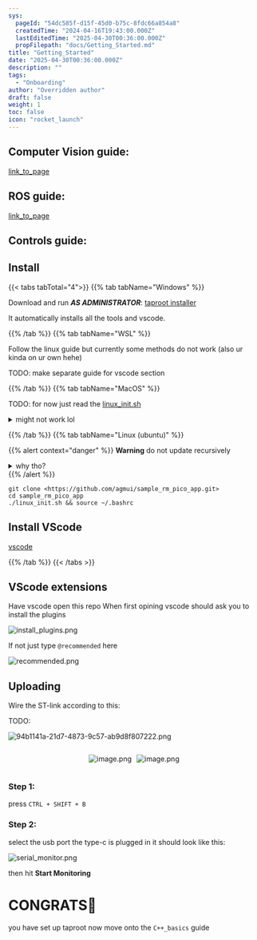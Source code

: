 ```yaml
---
sys:
  pageId: "54dc585f-d15f-45d0-b75c-8fdc66a854a8"
  createdTime: "2024-04-16T19:43:00.000Z"
  lastEditedTime: "2025-04-30T00:36:00.000Z"
  propFilepath: "docs/Getting_Started.md"
title: "Getting_Started"
date: "2025-04-30T00:36:00.000Z"
description: ""
tags:
  - "Onboarding"
author: "Overridden author"
draft: false
weight: 1
toc: false
icon: "rocket_launch"
---
```


## Computer Vision guide:

[link_to_page](86d45bc0-388b-4d26-8848-44f255f73d0e)

## ROS guide:

[link_to_page](3c76c1de-ec8f-46d6-8b0a-294005edc2d5)

## Controls guide:

## Install

{{< tabs tabTotal="4">}}
{{% tab tabName="Windows" %}}

Download and run _**AS ADMINISTRATOR**_: [taproot installer](https://github.com/Thornbots/TeachingFreshies/releases/tag/1.0)

It automatically installs all the tools and vscode.

{{% /tab %}}
{{% tab tabName="WSL" %}}

Follow the linux guide but currently some methods do not work (also ur kinda on ur own hehe)

TODO: make separate guide for vscode section

{{% /tab %}}
{{% tab tabName="MacOS" %}}

TODO: for now just read the [linux_init.sh](https://github.com/agmui/sample_rm_pico_app/blob/main/linux_init.sh)

<details>
<summary>might not work lol</summary>

`brew install libusb pkg-config`

Next install: [vscode](https://code.visualstudio.com/Download)

</details>

{{% /tab %}}
{{% tab tabName="Linux (ubuntu)" %}}

{{% alert context="danger" %}}
**Warning** do not update recursively
<details>
<summary>why tho?</summary>
There are some submodules that may go on for a while (like tinyusb) and I highly
recommend you don't need to get them.
If you want to see what submodules I update just look in `linux_init.sh`
</details>
{{% /alert %}}

```shell
git clone <https://github.com/agmui/sample_rm_pico_app.git>
cd sample_rm_pico_app
./linux_init.sh && source ~/.bashrc
```

## Install VScode

[vscode](https://code.visualstudio.com/Download)

{{% /tab %}}
{{< /tabs >}}

## VScode extensions

Have vscode open this repo
When first opining vscode should ask you to install the plugins

![install_plugins.png](https://prod-files-secure.s3.us-west-2.amazonaws.com/d518164a-d88e-44d1-a4ee-3adb3bd8bce0/89bd30f0-1825-4e77-867b-0a41ce370880/install_plugins.png?X-Amz-Algorithm=AWS4-HMAC-SHA256&X-Amz-Content-Sha256=UNSIGNED-PAYLOAD&X-Amz-Credential=ASIAZI2LB466RMJBVBHZ%2F20250717%2Fus-west-2%2Fs3%2Faws4_request&X-Amz-Date=20250717T171007Z&X-Amz-Expires=3600&X-Amz-Security-Token=IQoJb3JpZ2luX2VjEGAaCXVzLXdlc3QtMiJGMEQCIGDTp9ELNzO9Te6%2BtRoMzXy2AtZ1nGgGSzG%2FrZ6cD7dJAiA373CxWfS3wLd4uBYHVOmMyTaXTuSHxJMMJJ%2F2FaVD2ir%2FAwh5EAAaDDYzNzQyMzE4MzgwNSIM7tV62ncCGx5fW9%2FHKtwDc7xWBBtOisM7sW4B2u3v888yu1zM%2BFsPImXdyqHJajy76TnIMm4Kp%2BUzbTodlB8j766kCDiJSc%2BQ3G3ExOG2wUzYCKDzQcAip%2BhvR31Qx0H7oNvZalHMNZOQr0qgpkoNWm66CSdmJtk7hStYpWZZSPCTPD79dSeFP5IehWsO0ZBpbNU5AMlBCpmdPBSl7YF17LWqsEJ%2FtjwRySb4fSHnHg%2FzVBRmmF36L1Zpq1UZm7e%2FW6EJiz6%2Bu8hglKkXtxw3sA4Q%2F7JZZLK20bjnzJNkzBJ7irHZbdywD0yhZbHmO6sRflZc48xm8wvf8R1qJROrgmtZYk6XFLCk8Jy6ez%2B8r%2B7z%2B48qaEnf7EWB5DRO99baG8Ile2H1lW%2BIiKWWkXA0G8TzbDe6KoaifgqCXvKbobr2wXh2UjBYrVAT9qtw%2FooW%2Fvc0jctDbTKsp2cbGHy6EXxEH0uaHA4Vi6jlzEmBdS7qh%2Bv3TiqtcZ%2B0kxDLIQhBBAdgHdwS9eiL0uS4REXeSyuY%2Bt0%2FqZoFSahhwDkmcS5oBM7dr0oFfv5ehMRBoJI2EX%2Ff5QCoGvZohGF1bKQnKw3PIv2xFatfXE%2FTWrWA%2F4PPQkGyNBZkYkQvu7jHLhGH%2B8469GpdTzbz%2F2YwoL%2FkwwY6pgGVN4mO6CpiehbazXiOvh1%2B04hFf%2BelFlmMMZ6oR785YAftNClHkK6XTkqNlTzBUIIojxhlOyWBBk5Uh8n0tzYvVi4Jy0Jg1Tvqp296Xz%2FveupcE7MRWqx8LncAi%2BmdewAZeqyCH9%2BRCvLrkfEInk%2BYxC84XRtqEeHmkloKIIQqocJVc06flIeudn%2BpEp7%2BvQYtIbCDROZog5Hrw2KUGDNN8XBdoUff&X-Amz-Signature=e4cc163f07777ba4847c9e6bec6ca88003cca084e37ea1aee5d174a6a7f4aeec&X-Amz-SignedHeaders=host&x-amz-checksum-mode=ENABLED&x-id=GetObject)

If not just type `@recommended` here  

![recommended.png](https://prod-files-secure.s3.us-west-2.amazonaws.com/d518164a-d88e-44d1-a4ee-3adb3bd8bce0/61e661e9-5d85-4dfc-be0d-8d2097a5e793/recommended.png?X-Amz-Algorithm=AWS4-HMAC-SHA256&X-Amz-Content-Sha256=UNSIGNED-PAYLOAD&X-Amz-Credential=ASIAZI2LB466RMJBVBHZ%2F20250717%2Fus-west-2%2Fs3%2Faws4_request&X-Amz-Date=20250717T171007Z&X-Amz-Expires=3600&X-Amz-Security-Token=IQoJb3JpZ2luX2VjEGAaCXVzLXdlc3QtMiJGMEQCIGDTp9ELNzO9Te6%2BtRoMzXy2AtZ1nGgGSzG%2FrZ6cD7dJAiA373CxWfS3wLd4uBYHVOmMyTaXTuSHxJMMJJ%2F2FaVD2ir%2FAwh5EAAaDDYzNzQyMzE4MzgwNSIM7tV62ncCGx5fW9%2FHKtwDc7xWBBtOisM7sW4B2u3v888yu1zM%2BFsPImXdyqHJajy76TnIMm4Kp%2BUzbTodlB8j766kCDiJSc%2BQ3G3ExOG2wUzYCKDzQcAip%2BhvR31Qx0H7oNvZalHMNZOQr0qgpkoNWm66CSdmJtk7hStYpWZZSPCTPD79dSeFP5IehWsO0ZBpbNU5AMlBCpmdPBSl7YF17LWqsEJ%2FtjwRySb4fSHnHg%2FzVBRmmF36L1Zpq1UZm7e%2FW6EJiz6%2Bu8hglKkXtxw3sA4Q%2F7JZZLK20bjnzJNkzBJ7irHZbdywD0yhZbHmO6sRflZc48xm8wvf8R1qJROrgmtZYk6XFLCk8Jy6ez%2B8r%2B7z%2B48qaEnf7EWB5DRO99baG8Ile2H1lW%2BIiKWWkXA0G8TzbDe6KoaifgqCXvKbobr2wXh2UjBYrVAT9qtw%2FooW%2Fvc0jctDbTKsp2cbGHy6EXxEH0uaHA4Vi6jlzEmBdS7qh%2Bv3TiqtcZ%2B0kxDLIQhBBAdgHdwS9eiL0uS4REXeSyuY%2Bt0%2FqZoFSahhwDkmcS5oBM7dr0oFfv5ehMRBoJI2EX%2Ff5QCoGvZohGF1bKQnKw3PIv2xFatfXE%2FTWrWA%2F4PPQkGyNBZkYkQvu7jHLhGH%2B8469GpdTzbz%2F2YwoL%2FkwwY6pgGVN4mO6CpiehbazXiOvh1%2B04hFf%2BelFlmMMZ6oR785YAftNClHkK6XTkqNlTzBUIIojxhlOyWBBk5Uh8n0tzYvVi4Jy0Jg1Tvqp296Xz%2FveupcE7MRWqx8LncAi%2BmdewAZeqyCH9%2BRCvLrkfEInk%2BYxC84XRtqEeHmkloKIIQqocJVc06flIeudn%2BpEp7%2BvQYtIbCDROZog5Hrw2KUGDNN8XBdoUff&X-Amz-Signature=bb8205511d675a74603f304e4e61ffc77877d2e8ae2cfe83f18213406239c2e0&X-Amz-SignedHeaders=host&x-amz-checksum-mode=ENABLED&x-id=GetObject)

## Uploading

Wire the ST-link according to this:

TODO:

![94b1141a-21d7-4873-9c57-ab9d8f807222.png](https://prod-files-secure.s3.us-west-2.amazonaws.com/d518164a-d88e-44d1-a4ee-3adb3bd8bce0/e5fad17d-ab82-4300-9f4c-505ab4b1202c/94b1141a-21d7-4873-9c57-ab9d8f807222.png?X-Amz-Algorithm=AWS4-HMAC-SHA256&X-Amz-Content-Sha256=UNSIGNED-PAYLOAD&X-Amz-Credential=ASIAZI2LB466RMJBVBHZ%2F20250717%2Fus-west-2%2Fs3%2Faws4_request&X-Amz-Date=20250717T171007Z&X-Amz-Expires=3600&X-Amz-Security-Token=IQoJb3JpZ2luX2VjEGAaCXVzLXdlc3QtMiJGMEQCIGDTp9ELNzO9Te6%2BtRoMzXy2AtZ1nGgGSzG%2FrZ6cD7dJAiA373CxWfS3wLd4uBYHVOmMyTaXTuSHxJMMJJ%2F2FaVD2ir%2FAwh5EAAaDDYzNzQyMzE4MzgwNSIM7tV62ncCGx5fW9%2FHKtwDc7xWBBtOisM7sW4B2u3v888yu1zM%2BFsPImXdyqHJajy76TnIMm4Kp%2BUzbTodlB8j766kCDiJSc%2BQ3G3ExOG2wUzYCKDzQcAip%2BhvR31Qx0H7oNvZalHMNZOQr0qgpkoNWm66CSdmJtk7hStYpWZZSPCTPD79dSeFP5IehWsO0ZBpbNU5AMlBCpmdPBSl7YF17LWqsEJ%2FtjwRySb4fSHnHg%2FzVBRmmF36L1Zpq1UZm7e%2FW6EJiz6%2Bu8hglKkXtxw3sA4Q%2F7JZZLK20bjnzJNkzBJ7irHZbdywD0yhZbHmO6sRflZc48xm8wvf8R1qJROrgmtZYk6XFLCk8Jy6ez%2B8r%2B7z%2B48qaEnf7EWB5DRO99baG8Ile2H1lW%2BIiKWWkXA0G8TzbDe6KoaifgqCXvKbobr2wXh2UjBYrVAT9qtw%2FooW%2Fvc0jctDbTKsp2cbGHy6EXxEH0uaHA4Vi6jlzEmBdS7qh%2Bv3TiqtcZ%2B0kxDLIQhBBAdgHdwS9eiL0uS4REXeSyuY%2Bt0%2FqZoFSahhwDkmcS5oBM7dr0oFfv5ehMRBoJI2EX%2Ff5QCoGvZohGF1bKQnKw3PIv2xFatfXE%2FTWrWA%2F4PPQkGyNBZkYkQvu7jHLhGH%2B8469GpdTzbz%2F2YwoL%2FkwwY6pgGVN4mO6CpiehbazXiOvh1%2B04hFf%2BelFlmMMZ6oR785YAftNClHkK6XTkqNlTzBUIIojxhlOyWBBk5Uh8n0tzYvVi4Jy0Jg1Tvqp296Xz%2FveupcE7MRWqx8LncAi%2BmdewAZeqyCH9%2BRCvLrkfEInk%2BYxC84XRtqEeHmkloKIIQqocJVc06flIeudn%2BpEp7%2BvQYtIbCDROZog5Hrw2KUGDNN8XBdoUff&X-Amz-Signature=9edce2c13d1b60726e0c9df58c61c168db8cbf07f04c7dcfd068156844182dfb&X-Amz-SignedHeaders=host&x-amz-checksum-mode=ENABLED&x-id=GetObject)

<div style="display: flex;flex-direction: row; column-gap:10px; max-width: 630px;justify-content: center;">
<div>

![image.png](https://prod-files-secure.s3.us-west-2.amazonaws.com/d518164a-d88e-44d1-a4ee-3adb3bd8bce0/210ecb78-1116-4d7b-b9b7-2292f66fa2c2/image.png?X-Amz-Algorithm=AWS4-HMAC-SHA256&X-Amz-Content-Sha256=UNSIGNED-PAYLOAD&X-Amz-Credential=ASIAZI2LB46675HXEVSU%2F20250717%2Fus-west-2%2Fs3%2Faws4_request&X-Amz-Date=20250717T171011Z&X-Amz-Expires=3600&X-Amz-Security-Token=IQoJb3JpZ2luX2VjEGAaCXVzLXdlc3QtMiJIMEYCIQCbvxWSCqOQLU%2FuWPuzR3IwYcCe9eQ7hxlRnQw0UeDm0wIhANSJH%2FiS%2BwaK8nOr2C34lgXkynwDAniGvax88HUE15fdKv8DCHkQABoMNjM3NDIzMTgzODA1IgzVgEc2trvO%2FST3pGUq3AMHXHSueGMXQBTQqnNZdERCcXmvtdl7ux3z%2FV3T3h%2FJ9W0PnzssOhwvRH0pIYeiUOsgt3gU6v0Lz1Q5ow0Iklu3yI8Iaz0K0E5QGEtnLUzD04GKVslk56RDp%2BqEU7IljDwvM4li00gntih0Sw%2BfR7%2F0xzJ4h7rk6Ei8GKaFGg7k1xDBe5WFppSpSj8yySZp%2FboiOc3xYkBXMH4Bkdr8G41c6rk7mdlsz7ke2iAMGjwUlCFPwumCDWo%2BZeJwTF%2BrbBza0EyorZSoI1rtj1TMjfs3yn8haVeT738D3BEy80tj0RV4sLQwSxvNbywEQl0reEFjUFviWk6tJrlkZsqdcRv%2FZnSZXGhOOEpgRCvsshO7PdOFPUS%2B%2F8PhVW%2FzmNrgOpvkk0hgdv4j5OZya%2Fmwswmb8Wtia7pJZIBYZdbgVbOIqKUnxviCeSYdkR7JcMEaWBRDEpN8xALw9xK6po2%2BUOIS7F0%2Bl%2BQBKR7iO8vc8TbDpoGyeZKQD6ZE5CcciACoWzoOLwK%2FxKNOuOs6W3nvfBqzATpYh0RY6N3uzXjUvLU1%2FfE6Qx3dkcCtf32gtQvstK7uTPgj68BVze12tX5Vot1cs1fA%2FPB7f6q1E1x9xDnGhoWxROr%2FZo%2FdCOrbzzC%2Fv%2BTDBjqkAaP214fOSw08oZTIQngjUJn9gJ3EkUOOZPV5G5qK1GvSt0DsrqtGkdt%2F0hkqMrx%2BZd91uGGrsWvdJrTGk76CDEmADku0%2BOoYF9SEyIg7%2F5Pr3cxB0u0zfGtUkVBbwLNW3IR67VvZe4fp2C982S%2Fp5wJ%2F%2BsEm3OFyeIYeANTSzEe1hu075IxLqG1tFB7LclAHs%2BzFngpyPptTjCEZcLBqxhs7in8B&X-Amz-Signature=fc576f63e72958dac705cab6547d58184282784f060a5c3ea1f396a7de83e222&X-Amz-SignedHeaders=host&x-amz-checksum-mode=ENABLED&x-id=GetObject)

</div>
<div>

![image.png](https://prod-files-secure.s3.us-west-2.amazonaws.com/d518164a-d88e-44d1-a4ee-3adb3bd8bce0/33a0fd0f-8ca6-4a86-8e09-26e95ded1fff/image.png?X-Amz-Algorithm=AWS4-HMAC-SHA256&X-Amz-Content-Sha256=UNSIGNED-PAYLOAD&X-Amz-Credential=ASIAZI2LB466ZPPYWXUA%2F20250717%2Fus-west-2%2Fs3%2Faws4_request&X-Amz-Date=20250717T171011Z&X-Amz-Expires=3600&X-Amz-Security-Token=IQoJb3JpZ2luX2VjEGAaCXVzLXdlc3QtMiJHMEUCIALaQ4i9VPot11LB432IRUkqkUz0YodcSyrXna9c%2F18ZAiEA%2FghoVbmI4CyHpM3m8q8M9obo1WXMH2K80JC70DhMMrMq%2FwMIeRAAGgw2Mzc0MjMxODM4MDUiDKo7Boxv0wWN4x1T%2BSrcAx3GVzMK3V14YJx8rLDUB2OeAXxJjpDoOKCEJ5SygeUdhyYSarNnFckymgfpMoNrRQotlkHXT027JCKyMeMwtJ2ohJ6A6oAp%2FsHVsvqQDNwfonPNlRQpqfUU2bzTQqJR2KKtBEUGEi%2F5AVqRdFWz2U%2FRBRHtaqMf6myfJxrooyS2SNeUehohtnuLDz1WxWFKaLsEqGcig89%2FXufjCuGUK7Yq3fv3XxjjcWuJVWrFOEX7EK0XR7B%2FGxTD9uUXOuX3EUbbq4eoH2WKH4IVX5TpcKkGwu9BjtQORY5gr9wev63rAzjPlYOaiXL8I%2FxzDrdugpoBtDwezUYPMQCgdvMd3zrIdB8ydpH2fg8%2F%2FuC64U5aafHDw%2BvHDjctAZ%2Fk7TZukxgX4D83K4npXIkTGVrTda%2F1LD4vYcw7C%2F62PaVoK0Cys4Ar3XhfhS7%2BzKTYy1gn7R6MexrPv6U%2FBuBN8Dyh82HVnokhn9RN8JCyCjhFbhNBXQazqNpiFKOnBY829seisMzpjM9NVss9n4am6qkFcAi2A45t4bSEmljSOJ5C2vOtwlBLLWsMuiChbhiYgE4wl%2BOtCSF4CBx%2FLcnyckHLLbzAVwqiXZ61IOjeCDTSVPrw2w6UHaXCLCs9ANtxMOG%2F5MMGOqUBItH9VsOEk%2FDIZ7fjQTlFZ2n9pdjrvBgi4qIm8EcpvzrpdQT1SwTWb6dPScMbGxF7KP4cjM8SKY07thjyrzqCsT3Gl6moqKRdHUNcs0lr%2FMsbiw4lguFKJsqTbz5CWmv5mLlShFhVDPDZOGKqFLKcvWQjaBtt4f8slMoQ1x%2BFbA6xnv%2F%2BlOa8WGTzKYvqUKqC5pEDq%2F396Kvp0u7hWZ6ryOU8CGLz&X-Amz-Signature=c4a9d77f38d841300ac12b4ac26261220a3822027996c5c2a671e8f3540b6346&X-Amz-SignedHeaders=host&x-amz-checksum-mode=ENABLED&x-id=GetObject)

</div>
</div>

### Step 1:

press `CTRL + SHIFT + B`

### Step 2:

select the usb port the type-c is plugged in it should look like this:

![serial_monitor.png](https://prod-files-secure.s3.us-west-2.amazonaws.com/d518164a-d88e-44d1-a4ee-3adb3bd8bce0/f03f4774-05d4-4393-b6a0-d5efb6d315ab/serial_monitor.png?X-Amz-Algorithm=AWS4-HMAC-SHA256&X-Amz-Content-Sha256=UNSIGNED-PAYLOAD&X-Amz-Credential=ASIAZI2LB466RMJBVBHZ%2F20250717%2Fus-west-2%2Fs3%2Faws4_request&X-Amz-Date=20250717T171007Z&X-Amz-Expires=3600&X-Amz-Security-Token=IQoJb3JpZ2luX2VjEGAaCXVzLXdlc3QtMiJGMEQCIGDTp9ELNzO9Te6%2BtRoMzXy2AtZ1nGgGSzG%2FrZ6cD7dJAiA373CxWfS3wLd4uBYHVOmMyTaXTuSHxJMMJJ%2F2FaVD2ir%2FAwh5EAAaDDYzNzQyMzE4MzgwNSIM7tV62ncCGx5fW9%2FHKtwDc7xWBBtOisM7sW4B2u3v888yu1zM%2BFsPImXdyqHJajy76TnIMm4Kp%2BUzbTodlB8j766kCDiJSc%2BQ3G3ExOG2wUzYCKDzQcAip%2BhvR31Qx0H7oNvZalHMNZOQr0qgpkoNWm66CSdmJtk7hStYpWZZSPCTPD79dSeFP5IehWsO0ZBpbNU5AMlBCpmdPBSl7YF17LWqsEJ%2FtjwRySb4fSHnHg%2FzVBRmmF36L1Zpq1UZm7e%2FW6EJiz6%2Bu8hglKkXtxw3sA4Q%2F7JZZLK20bjnzJNkzBJ7irHZbdywD0yhZbHmO6sRflZc48xm8wvf8R1qJROrgmtZYk6XFLCk8Jy6ez%2B8r%2B7z%2B48qaEnf7EWB5DRO99baG8Ile2H1lW%2BIiKWWkXA0G8TzbDe6KoaifgqCXvKbobr2wXh2UjBYrVAT9qtw%2FooW%2Fvc0jctDbTKsp2cbGHy6EXxEH0uaHA4Vi6jlzEmBdS7qh%2Bv3TiqtcZ%2B0kxDLIQhBBAdgHdwS9eiL0uS4REXeSyuY%2Bt0%2FqZoFSahhwDkmcS5oBM7dr0oFfv5ehMRBoJI2EX%2Ff5QCoGvZohGF1bKQnKw3PIv2xFatfXE%2FTWrWA%2F4PPQkGyNBZkYkQvu7jHLhGH%2B8469GpdTzbz%2F2YwoL%2FkwwY6pgGVN4mO6CpiehbazXiOvh1%2B04hFf%2BelFlmMMZ6oR785YAftNClHkK6XTkqNlTzBUIIojxhlOyWBBk5Uh8n0tzYvVi4Jy0Jg1Tvqp296Xz%2FveupcE7MRWqx8LncAi%2BmdewAZeqyCH9%2BRCvLrkfEInk%2BYxC84XRtqEeHmkloKIIQqocJVc06flIeudn%2BpEp7%2BvQYtIbCDROZog5Hrw2KUGDNN8XBdoUff&X-Amz-Signature=0a59cee7104f2d5977810bd1d477ecef0266cac578bcc7f864f151152b399421&X-Amz-SignedHeaders=host&x-amz-checksum-mode=ENABLED&x-id=GetObject)

then hit **Start Monitoring**

# CONGRATS🎉

you have set up taproot now move onto the `C++_basics` guide
